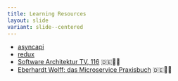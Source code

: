 ```yaml
---
title: Learning Resources
layout: slide
variant: slide--centered
---
```

- [asyncapi](https://asyncapi.io)
- [redux](https://redux.js.org)
- [Software Architektur TV, 116](https://software-architektur.tv/2022/04/22/folge116.html) 🇩🇪🏳️‍🌈
- [Eberhardt Wolff: das Microservice Praxisbuch](https://www.buecher.de/artikel/buch/das-microservices-praxisbuch/49069963/wea/1192068) 🇩🇪🏳️‍🌈
